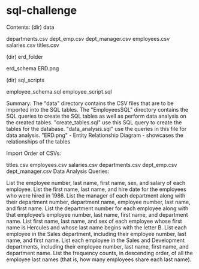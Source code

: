 # sql-challenge

Contents:
(dir) data

departments.csv
dept_emp.csv
dept_manager.csv
employees.csv
salaries.csv
titles.csv

(dir) erd_folder

erd_schema
ERD.png

(dir) sql_scripts

employee_schema.sql
employee_script.sql

Summary:
The "data" directory contains the CSV files that are to be imported into the SQL tables.
The "EmployeesSQL" directory contains the SQL queries to create the SQL tables as well as perform data analysis on the created tables.
"create_tables.sql" use this SQL query to create the tables for the database.
"data_analysis.sql" use the queries in this file for data analysis.
"ERD.png" - Entity Relationship Diagram - showcases the relationships of the tables

Import Order of CSVs:

titles.csv
employees.csv
salaries.csv
departments.csv
dept_emp.csv
dept_manager.csv
Data Analysis Queries:

List the employee number, last name, first name, sex, and salary of each employee.
List the first name, last name, and hire date for the employees who were hired in 1986.
List the manager of each department along with their department number, department name, employee number, last name, and first name.
List the department number for each employee along with that employee’s employee number, last name, first name, and department name.
List first name, last name, and sex of each employee whose first name is Hercules and whose last name begins with the letter B.
List each employee in the Sales department, including their employee number, last name, and first name.
List each employee in the Sales and Development departments, including their employee number, last name, first name, and department name.
List the frequency counts, in descending order, of all the employee last names (that is, how many employees share each last name).
